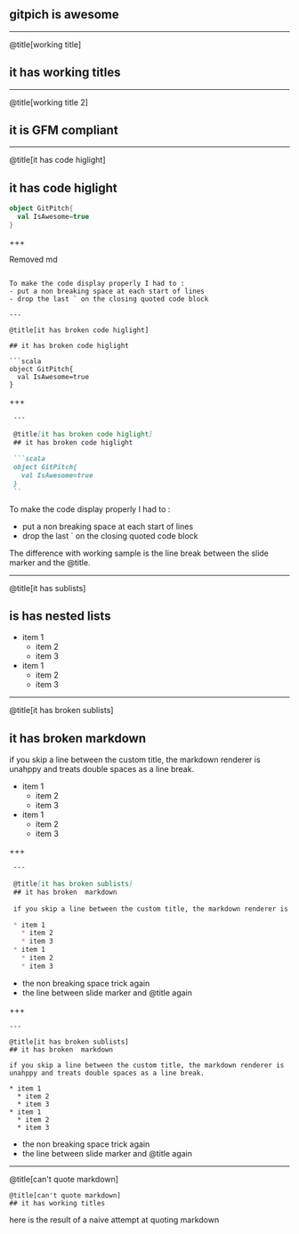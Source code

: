 ## gitpich is awesome

---
@title[working title]
## it has working titles

---

@title[working title 2]

## it is GFM compliant

---
@title[it has code higlight]
## it has code higlight

```scala
object GitPitch{
  val IsAwesome=true
}
```
+++

Removed md 


```

To make the code display properly I had to :
- put a non breaking space at each start of lines 
- drop the last ` on the closing quoted code block

---

@title[it has broken code higlight]

## it has broken code higlight

```scala
object GitPitch{
  val IsAwesome=true
}
```
+++

```markdown
 ---
 
 @title[it has broken code higlight]
 ## it has broken code higlight
 
 ```scala
 object GitPitch{
   val IsAwesome=true
 }
 ``

```

To make the code display properly I had to :
- put a non breaking space at each start of lines 
- drop the last ` on the closing quoted code block

The difference with working sample is the line break between the slide marker and the @title.

---
@title[it has sublists]
## is has nested lists

* item 1
  * item 2
  * item 3
* item 1
  * item 2
  * item 3

---

@title[it has broken sublists]
## it has broken  markdown

if you skip a line between the custom title, the markdown renderer is unahppy and treats double spaces as a line break.

* item 1
  * item 2
  * item 3
* item 1
  * item 2
  * item 3

+++

```markdown
 ---
 
 @title[it has broken sublists]
 ## it has broken  markdown
 
 if you skip a line between the custom title, the markdown renderer is unahppy and treats double spaces as a line break.

 * item 1
   * item 2
   * item 3
 * item 1
   * item 2
   * item 3
 ```

* the non breaking space trick again 
* the line between slide marker and @title again

+++

    ---

    @title[it has broken sublists]
    ## it has broken  markdown 
    
    if you skip a line between the custom title, the markdown renderer is unahppy and treats double spaces as a line break.

    * item 1
      * item 2
      * item 3
    * item 1
      * item 2
      * item 3

* the non breaking space trick again 
* the line between slide marker and @title again

---
@title[can't quote markdown]

```markdon
@title[can't quote markdown]
## it has working titles
```
here is the result of a naive attempt at quoting markdown
